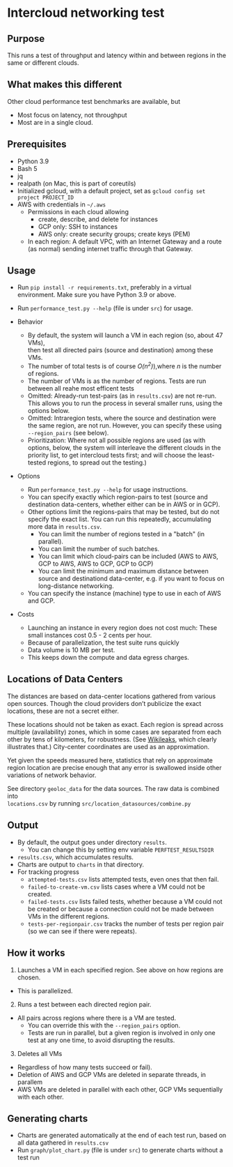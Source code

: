 # Intercloud networking test

## Purpose

This runs a test of throughput and latency within and between regions in the same or different clouds.

## What makes this different

Other cloud performance test benchmarks are available, but

* Most focus on latency, not throughput
* Most are in a single cloud.


## Prerequisites

* Python 3.9
* Bash 5
* jq
* realpath (on Mac, this is part of coreutils)
* Initialized gcloud, with a default project, set as `gcloud config set project PROJECT_ID`
* AWS with credentials in `~/.aws`
    * Permissions in each cloud allowing
        * create, describe, and delete for instances
        * GCP only: SSH to instances
        * AWS only: create security groups; create keys (PEM)
    * In each region: A default VPC, with an Internet Gateway and a route (as normal) sending internet traffic through
      that Gateway.

## Usage

* Run `pip install -r requirements.txt`, preferably in a virtual environment. Make sure you have Python 3.9 or above.
* Run `performance_test.py --help` (file is under `src`) for usage.
* Behavior
    * By default, the system will launch a VM in each region (so, about 47 VMs),  
      then test all directed pairs (source and destination) among these VMs.
    * The number of total tests is of course _O(n<sup>2</sup>)_),where _n_ is the number of regions.
    * The number of VMs is as the number of regions. Tests are run between all reahe most efficent tests
    * Omitted: Already-run test-pairs (as in `results.csv`) are not re-run. This allows you to run the process in
      several smaller runs, using the options below.
    * Omitted: Intraregion tests, where the source and destination were the same region, are not run. However, you can
      specify these using `--region_pairs` (see below).
    * Prioritization: Where not all possible regions are used (as with options, below, the system will interleave the
      different clouds in the priority list, to get intercloud tests first; and will choose the least-tested regions, to
      spread out the testing.)

* Options
    * Run `performance_test.py --help` for usage instructions.
    * You can specify exactly which region-pairs to test (source and destination data-centers, whether either can be in
      AWS or in GCP).
    * Other options limit the regions-pairs that may be tested, but do not specify the exact list. You can run this
      repeatedly, accumulating more data in `results.csv`.
        * You can limit the number of regions tested in a "batch"  (in parallel).
        * You can limit the number of such batches.
        * You can limit which cloud-pairs can be included (AWS to AWS, GCP to AWS, AWS to GCP, GCP to GCP)
        * You can limit the minimum and maximum distance between source and destinationd data-center, e.g. if you want
          to focus on long-distance networking.
    * You can specify the instance (machine) type to use in each of AWS and GCP. 

* Costs
    * Launching an instance in every region does not cost much: These small instances cost 0.5 - 2 cents per hour.
    * Because of parallelization, the test suite runs quickly
    * Data volume is 10 MB per test.
    * This keeps down the compute and data egress charges.

## Locations of Data Centers

The distances are based on data-center locations gathered from various open sources.
Though the cloud providers don’t publicize the exact locations, these are not a secret either.

These  locations should not be taken as exact. Each region is spread across multiple
(availability) zones, which in some cases are separated from each other by tens of kilometers, 
for robustness.  (See [Wikileaks](https://wikileaks.org/amazon-atlas/map/), 
which clearly illustrates that.) City-center coordinates are used as an approximation. 

Yet given the speeds measured here, statistics that rely on approximate region location 
are precise enough that any error is swallowed inside other variations of network behavior.

See directory `geoloc_data` for the data sources. The  raw data is combined into  
`locations.csv`  by running `src/location_datasources/combine.py`

## Output

* By default, the output goes under directory `results`.
    * You can change this by setting env variable `PERFTEST_RESULTSDIR`
* `results.csv`, which accumulates results.
* Charts are output to `charts` in that directory.
* For tracking progress
    * `attempted-tests.csv` lists attempted tests, even ones that then fail.
    * `failed-to-create-vm.csv` lists cases where a VM could not be created.
    * `failed-tests.csv` lists failed tests, whether because a VM could not be created or because a connection could not
      be made between VMs in the different regions.
    * `tests-per-regionpair.csv` tracks the number of tests per region pair (so we can see if there were repeats).

## How it works

1. Launches a VM in each specified region. See above on how regions are chosen.

* This is parallelized.

2. Runs a test between each directed region pair.

* All pairs across regions where there is a VM are tested.
    * You can override this with the `--region_pairs` option.
    * Tests are run in parallel, but a given region is involved in only one test at any one time, to avoid disrupting
      the results.

3. Deletes all VMs

* Regardless of how many tests succeed or fail).
* Deletion of AWS and GCP VMs are deleted in separate threads, in parallem
* AWS VMs are deleted in parallel with each other, GCP VMs sequentially with each other.

## Generating charts

* Charts are generated automatically at the end of each test run, based on all data gathered in `results.csv`
* Run `graph/plot_chart.py` (file is under `src`) to generate charts without a test run


